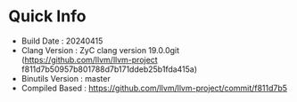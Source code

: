 # Quick Info
* Build Date : 20240415
* Clang Version : ZyC clang version 19.0.0git (https://github.com/llvm/llvm-project f811d7b50957b801788d7b171ddeb25b1fda415a)
* Binutils Version : master
* Compiled Based : https://github.com/llvm/llvm-project/commit/f811d7b5

